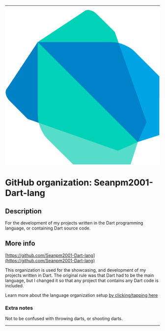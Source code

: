 
***

![DartLogo_1024x1024.png failed to load. The file may be missing or corrupt. Check the file path for errors first.](/AdditionalInfo/1/Seanpm2001-Dart-lang/DartLogo_1024x1024.png)

# GitHub organization: Seanpm2001-Dart-lang

## Description

For the development of my projects written in the Dart programming language, or containing Dart source code.

## More info

[https://github.com/Seanpm2001-Dart-lang](https://github.com/Seanpm2001-Dart-lang)

This organization is used for the showcasing, and development of my projects written in Dart. The original rule was that Dart had to be the main language, but I changed it so that any project that contains any Dart code is included.

Learn more about the language organization setup [by clicking/tapping here](/AdditionalInfo/LanguageOrgs/README.md)

### Extra notes

Not to be confused with throwing darts, or shooting darts.

***

